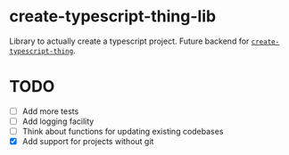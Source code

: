 # create-typescript-thing-lib

Library to actually create a typescript project. Future backend for
[`create-typescript-thing`](https://github.com/Zebreus/create-typescript-thing).

# TODO

- [ ] Add more tests
- [ ] Add logging facility
- [ ] Think about functions for updating existing codebases
- [x] Add support for projects without git
